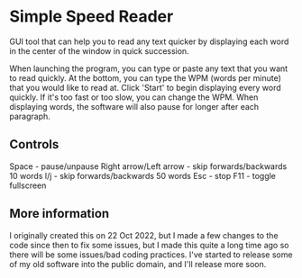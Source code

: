 # Simple Speed Reader
GUI tool that can help you to read any text quicker by displaying each word in the center of the window in quick succession.

When launching the program, you can type or paste any text that you want to read quickly. At the bottom, you can type the WPM (words per minute) that you would like to read at. Click 'Start' to begin displaying every word quickly. If it's too fast or too slow, you can change the WPM. When displaying words, the software will also pause for longer after each paragraph.

## Controls
Space - pause/unpause
Right arrow/Left arrow - skip forwards/backwards 10 words
l/j - skip forwards/backwards 50 words
Esc - stop
F11 - toggle fullscreen

## More information
I originally created this on 22 Oct 2022, but I made a few changes to the code since then to fix some issues, but I made this quite a long time ago so there will be some issues/bad coding practices. I've started to release some of my old software into the public domain, and I'll release more soon.

